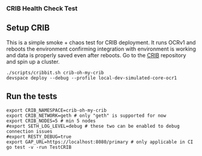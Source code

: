 ### CRIB Health Check Test

## Setup CRIB
This is a simple smoke + chaos test for CRIB deployment.
It runs OCRv1 and reboots the environment confirming integration with environment is working and data is properly saved even after reboots.
Go to the [CRIB](https://github.com/smartcontractkit/crib) repository and spin up a cluster.

```shell
./scripts/cribbit.sh crib-oh-my-crib
devspace deploy --debug --profile local-dev-simulated-core-ocr1
```

## Run the tests
```shell
export CRIB_NAMESPACE=crib-oh-my-crib
export CRIB_NETWORK=geth # only "geth" is supported for now
export CRIB_NODES=5 # min 5 nodes
#export SETH_LOG_LEVEL=debug # these two can be enabled to debug connection issues
#export RESTY_DEBUG=true
export GAP_URL=https://localhost:8080/primary # only applicable in CI
go test -v -run TestCRIB
```